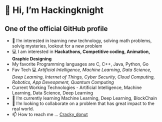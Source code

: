 # 👋 Hi, I’m Hackingknight 
## One of the official GitHub profile
- 👀 I’m interested in learning new technology, solving math problems, solvig mysteries, lookout for a new problem 
- 💻 I am interested in **Hackathons, Competitive coding, Animation, Graphic Designing**
- My favorite Programming languages are C, C++, Java, Python, Go
- Fav Tech 💻 *Artificial Intelligence, Machine Learning, Data Science, Deep Learning, Internet of Things, Cyber Security, Cloud Computing, Robotics, App Deveopment, Quantum Computing*
- Current Working Technologies - Artificial Intelligence, Machine Learning, Data Science, Deep Learning
- 🌱 I’m currently learning Machine Learning, Deep Learning, BlockChain
- 💞️ I’m looking to collaborate on a problem that has great impact to the real world.
- 📫 How to reach me ... [Cracky_donut](https://github.com/crackysolver)



<!---
Hackingknight/Hackingknight is a ✨ special ✨ repository because its `README.md` (this file) appears on your GitHub profile.
You can click the Preview link to take a look at your changes.
--->

